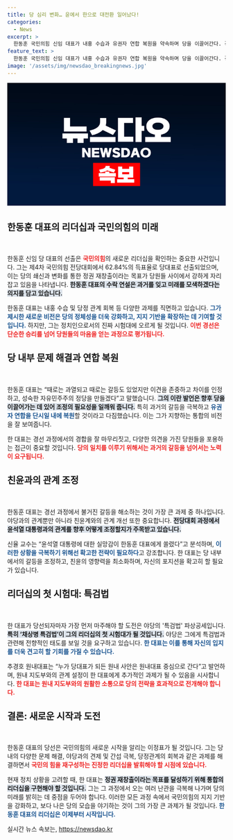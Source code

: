 ```yaml
---
title: 당 심리 변화… 윤에서 한으로 대전환 일어났다!
categories:
  - News
excerpt: >
  한동훈 국민의힘 신임 대표가 내홍 수습과 유권자 연합 복원을 약속하며 당을 이끌어간다. 경선에서 62.84%의 지지를 받았지만, 그의 리더십은 특검법 논란과 당정 관계 회복 등 난제에 직면해 있다. 정치적 시험대에 오르게 된 한 대표의 행보에 이목이 집중된다.
feature_text: >
  한동훈 국민의힘 신임 대표가 내홍 수습과 유권자 연합 복원을 약속하며 당을 이끌어간다. 경선에서 62.84%의 지지를 받았지만, 그의 리더십은 특검법 논란과 당정 관계 회복 등 난제에 직면해 있다. 정치적 시험대에 오르게 된 한 대표의 행보에 이목이 집중된다.
image: '/assets/img/newsdao_breakingnews.jpg'
---
```


<p><img src="/assets/img/newsdao_breakingnews.jpg" alt="ranknews 속보" /></p>

<h2 data-ke-size="size26">한동훈 대표의 리더십과 국민의힘의 미래</h2>

<p data-ke-size="size16">&nbsp;</p>

<p>한동훈 신임 당 대표의 선출은 <b><span style="color: #ee2323;">국민의힘</span></b>의 새로운 리더십을 확인하는 중요한 사건입니다. 그는 제4차 국민의힘 전당대회에서 62.84%의 득표율로 당대표로 선출되었으며, 이는 당의 쇄신과 변화를 통한 정권 재창출이라는 목표가 당원들 사이에서 강하게 자리 잡고 있음을 나타냅니다. <b><span style="background-color: #21538527;">한동훈 대표의 수락 연설은 과거를 잊고 미래를 모색하겠다는 의지를 담고 있습니다.</span></b> </p>

<p>한동훈 대표는 내홍 수습 및 당정 관계 회복 등 다양한 과제를 직면하고 있습니다. <b><span style="color: #1a5490;">그가 제시한 새로운 비전은 당의 정체성을 더욱 강화하고, 지지 기반을 확장하는 데 기여할 것입니다.</span></b> 하지만, 그는 정치인으로서의 진짜 시험대에 오르게 될 것입니다. <b><span style="color: #ee2323;">이번 경선은 단순한 승리를 넘어 당원들의 마음을 얻는 과정으로 평가됩니다.</span></b> </p>

<h2 data-ke-size="size26">당 내부 문제 해결과 연합 복원</h2>

<p data-ke-size="size16">&nbsp;</p>

<p>한동훈 대표는 “때로는 과열되고 때로는 갈등도 있었지만 이견을 존중하고 차이를 인정하고, 성숙한 자유민주주의 정당을 만들겠다”고 말했습니다. <b><span style="background-color: #21538527;">그의 이란 발언은 향후 당을 이끌어가는 데 있어 조정의 필요성을 일깨워 줍니다.</span></b> 특히 과거의 갈등을 극복하고 <b><span style="color: #1a5490;">유권자 연합을 단시일 내에 복원</span></b>할 것이라고 다짐했습니다. 이는 그가 지향하는 통합의 비전을 잘 보여줍니다. </p>

<p>한 대표는 경선 과정에서의 경합을 잘 마무리짓고, 다양한 의견을 가진 당원들을 포용하는 접근이 중요할 것입니다. <b><span style="color: #ee2323;">당의 일치를 이루기 위해서는 과거의 갈등을 넘어서는 노력이 요구됩니다.</span></b> </p>

<h2 data-ke-size="size26">친윤과의 관계 조정</h2>

<p data-ke-size="size16">&nbsp;</p>

<p>한동훈 대표는 경선 과정에서 불거진 갈등을 해소하는 것이 가장 큰 과제 중 하나입니다. 야당과의 관계뿐만 아니라 친윤계와의 관계 개선 또한 중요합니다. <b><span style="background-color: #21538527;">전당대회 과정에서 윤석열 대통령과의 관계를 향후 어떻게 조정할지가 주목받고 있습니다.</span></b> </p>

<p>신율 교수는 “윤석열 대통령에 대한 실망감이 한동훈 대표에게 쏠렸다”고 분석하며, <b><span style="color: #1a5490;">이러한 상황을 극복하기 위해선 확고한 전략이 필요하다</span></b>고 강조합니다. 한 대표는 당 내부에서의 갈등을 조정하고, 친윤의 영향력을 최소화하며, 자신의 포지션을 확고히 할 필요가 있습니다. </p>

<h2 data-ke-size="size26">리더십의 첫 시험대: 특검법</h2>

<p data-ke-size="size16">&nbsp;</p>

<p>한 대표가 당선되자마자 가장 먼저 마주해야 할 도전은 야당의 '특검법' 파상공세입니다. <b><span style="background-color: #21538527;">특히 ‘채상병 특검법’이 그의 리더십의 첫 시험대가 될 것입니다.</span></b> 야당은 그에게 특검법과 관련해 전향적인 태도를 보일 것을 요구하고 있습니다. <b><span style="color: #1a5490;">한 대표는 이를 통해 자신의 입지를 더욱 견고히 할 기회를 가질 수 있습니다.</span></b> </p>

<p>추경호 원내대표는 “누가 당대표가 되든 원내 사안은 원내대표 중심으로 간다”고 발언하며, 원내 지도부와의 관계 설정이 한 대표에게 추가적인 과제가 될 수 있음을 시사합니다. <b><span style="color: #ee2323;">한 대표는 원내 지도부와의 원활한 소통으로 당의 전략을 효과적으로 전개해야 합니다.</span></b></p>

<h2 data-ke-size="size26">결론: 새로운 시작과 도전</h2>

<p data-ke-size="size16">&nbsp;</p>

<p>한동훈 대표의 당선은 국민의힘의 새로운 시작을 알리는 이정표가 될 것입니다. 그는 당내의 다양한 문제 해결, 야당과의 견제 및 간섭 극복, 당정관계의 회복과 같은 과제를 해결하면서 <b><span style="color: #ee2323;">국민의 힘을 재구성하는 진정한 리더십을 발휘해야 할 시점에 있습니다.</span></b></p>

<p>현재 정치 상황을 고려할 때, 한 대표는 <b><span style="background-color: #21538527;">정권 재창출이라는 목표를 달성하기 위해 통합의 리더십을 구현해야 할 것입니다.</span></b> 그는 그 과정에서 오는 여러 난관을 극복해 나가며 당의 미래를 밝히는 데 중점을 두어야 합니다. 이러한 모든 과정 속에서 국민의힘의 지지 기반을 강화하고, 보다 나은 당의 모습을 야기하는 것이 그의 가장 큰 과제가 될 것입니다. <b><span style="color: #1a5490;">한동훈 대표의 리더십은 이제부터 시작입니다.</span></b></p>
실시간 뉴스 속보는, <a href="https://newsdao.kr" rel="dofollow">https://newsdao.kr</a>


